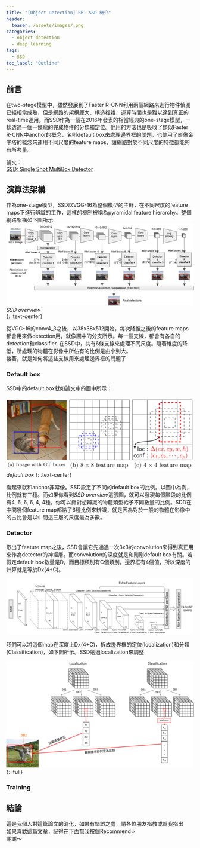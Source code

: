 ```yaml
---
title: "[Object Detection] S6: SSD 簡介"
header:
  teaser: /assets/images/.png
categories:
  - object detection
  - deep learning
tags:
  - SSD
toc_label: "Outline"
---
```


## 前言
在two-stage模型中，雖然發展到了Faster R-CNN利用兩個網路來進行物件偵測已經相當成熟，但是網路的架構龐大、構造複雜，運算時間也是難以達到真正的real-time運用。而SSD作為一個在2016年發表的相當經典的one-stage模型，一樣透過一個一條龍的完成物件的分類和定位。他用的方法也是吸收了類似Faster R-CNN中anchor的概念，名叫default box來處理邊界框的問題，也使用了影像金字塔的概念來運用不同尺度的feature maps，讓網路對於不同尺度的特徵都能夠有所考量。

論文：  
[SSD: Single Shot MultiBox Detector](https://link.springer.com/chapter/10.1007/978-3-319-46448-0_2)  


## 演算法架構  
作為one-stage模型，SSD以VGG-16為整個模型的主幹，在不同尺度的feature maps下進行辨識的工作，這樣的機制被稱為pyramidal feature hierarchy。整個網路架構如下圖所示
![SSD stucture](/assets/images/SSD_structure.png)
*SSD overview*  
{: .text-center}  

從VGG-16的conv4_3之後，以38x38x512開始，每次降維之後的feature maps都會用來做detection用，就像圖中的分支所示。每一個支線，都會有各自的detection和classifier. 在SSD中，共有6條支線來處理不同尺度。隨著維度的降低，所處理的物體在影像中所佔有的比例是由小到大。  
接著，就是如何將這些支線用來處理邊界框的問題了

### Default box  
SSD中的default box就如論文中的圖中所示：

![SSD default box](/assets/images/SSD_default_box.png)  
*default box*
{: .text-center}

看起來就和anchor非常像。SSD設定了不同的default box的比例。以圖中為例，比例就有三種。而如果你看到*SSD overview*這張圖，就可以發現每個階段的比例有4, 6, 6, 6, 4, 4種。你可以針對想辨識的物體類型給予不同數量的比例。SDD在中間幾個feature map都給了6種比例來辨識，就是因為對於一般的物體在影像中的占比會是以中間這三層的尺度最為多數。

### Detector  
取出了feature map之後，SSD會讓它先通過一次3x3的convolution來得到真正用來作為detector的神經層。而convolution的深度就是和剛剛default box有關。若假定default box數量是D，而目標類別有C個類別，邊界框有4個值，所以深度的計算就是等於Dx(4+C)。  

![](/assets/images/SSD_paper02.png)

我們可以將這個map在深度上Dx(4+C)，拆成邊界框的定位(localization)和分類(Classification)，如下圖所示。SSD透過localization來調整

![](/assets/images/SSD_detector.png)
{: .full}  









### Training   

## 結論  

這是我個人對這篇論文的消化，如果有錯誤之處，請各位朋友指教或幫我指出  
如果喜歡這篇文章，記得在下面幫我按個Recommend↓  
謝謝～















